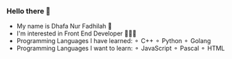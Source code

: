 ### Hello there 👋

- My name is Dhafa Nur Fadhilah 🙂
- I'm interested in Front End Developer 🧑🏻‍💻
- Programming Languages I have learned: 
    ⚬ C++
    ⚬ Python
    ⚬ Golang
 - Programming Languages I want to learn: 
    ⚬ JavaScript
    ⚬ Pascal
    ⚬ HTML
